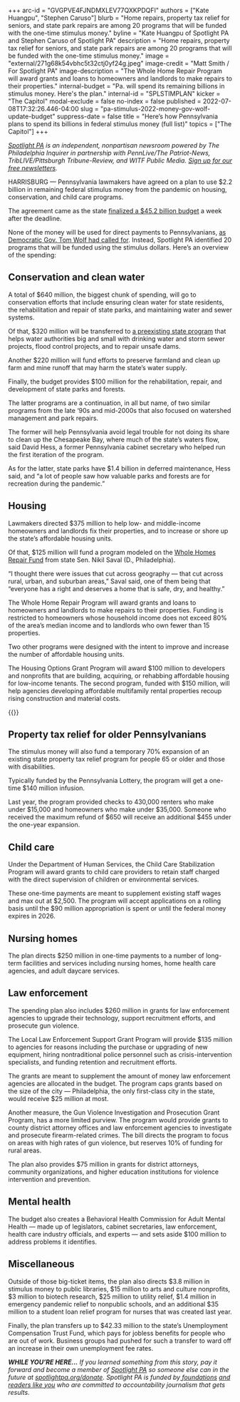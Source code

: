 +++
arc-id = "GVGPVE4FJNDMXLEV77QXKPDQFI"
authors = ["Kate Huangpu", "Stephen Caruso"]
blurb = "Home repairs, property tax relief for seniors, and state park repairs are among 20 programs that will be funded with the one-time stimulus money."
byline = "Kate Huangpu of Spotlight PA and Stephen Caruso of Spotlight PA"
description = "Home repairs, property tax relief for seniors, and state park repairs are among 20 programs that will be funded with the one-time stimulus money."
image = "external/271g68k54vbhc5t32ctj0yf24g.jpeg"
image-credit = "Matt Smith / For Spotlight PA"
image-description = "The Whole Home Repair Program will award grants and loans to homeowners and landlords to make repairs to their properties."
internal-budget = "Pa. will spend its remaining billions in stimulus money. Here's the plan."
internal-id = "SPLSTIMPLAN"
kicker = "The Capitol"
modal-exclude = false
no-index = false
published = 2022-07-08T17:32:26.446-04:00
slug = "pa-stimulus-2022-money-gov-wolf-update-budget"
suppress-date = false
title = "Here’s how Pennsylvania plans to spend its billions in federal stimulus money (full list)"
topics = ["The Capitol"]
+++

<a href="https://www.spotlightpa.org/"><i>Spotlight PA</i></a><i> is an independent, nonpartisan newsroom powered by The Philadelphia Inquirer in partnership with PennLive/The Patriot-News, TribLIVE/Pittsburgh Tribune-Review, and WITF Public Media. </i><a href="https://www.spotlightpa.org/newsletters"><i>Sign up for our free newsletters</i></a><i>.</i>

HARRISBURG — Pennsylvania lawmakers have agreed on a plan to use $2.2 billion in remaining federal stimulus money from the pandemic on housing, conservation, and child care programs.

The agreement came as the state <a href="https://www.spotlightpa.org/news/2022/07/pa-budget-education-funding-stimulus-money-plan/">finalized a $45.2 billion budget</a> a week after the deadline.

None of the money will be used for direct payments to Pennsylvanians, <a href="https://web.archive.org/web/20230116210352/https://www.governor.pa.gov/newsroom/wolf-administration-continues-push-for-2000-direct-payments-to-pennsylvanians-as-prices-soar/">as Democratic Gov. Tom Wolf had called for</a>. Instead, Spotlight PA identified 20 programs that will be funded using the stimulus dollars. Here’s an overview of the spending:

<script src="https://www.spotlightpa.org/embed.js" async></script><div data-spl-embed-version="1" data-spl-src="https://www.spotlightpa.org/embeds/newsletter/"></div>

## Conservation and clean water

A total of $640 million, the biggest chunk of spending, will go to conservation efforts that include ensuring clean water for state residents, the rehabilitation and repair of state parks, and maintaining water and sewer systems.

Of that, $320 million will be transferred to <a href="https://dced.pa.gov/programs-funding/commonwealth-financing-authority-cfa/h20-pa/">a preexisting state program</a> that helps water authorities big and small with drinking water and storm sewer projects, flood control projects, and to repair unsafe dams.

Another $220 million will fund efforts to preserve farmland and clean up farm and mine runoff that may harm the state’s water supply.

Finally, the budget provides $100 million for the rehabilitation, repair, and development of state parks and forests.

The latter programs are a continuation, in all but name, of two similar programs from the late ‘90s and mid-2000s that also focused on watershed management and park repairs.

The former will help Pennsylvania avoid legal trouble for not doing its share to clean up the Chesapeake Bay, where much of the state’s waters flow, said David Hess, a former Pennsylvania cabinet secretary who helped run the first iteration of the program.

As for the latter, state parks have $1.4 billion in deferred maintenance, Hess said, and “a lot of people saw how valuable parks and forests are for recreation during the pandemic.”

## Housing

Lawmakers directed $375 million to help low- and middle-income homeowners and landlords fix their properties, and to increase or shore up the state’s affordable housing units.

Of that, $125 million will fund a program modeled on the <a href="https://www.legis.state.pa.us/cfdocs/billinfo/billinfo.cfm?syear=2021&sind=0&body=S&type=B&bn=1135">Whole Homes Repair Fund</a> from state Sen. Nikil Saval (D., Philadelphia).

“I thought there were issues that cut across geography — that cut across rural, urban, and suburban areas,” Saval said, one of them being that “everyone has a right and deserves a home that is safe, dry, and healthy.”

The Whole Home Repair Program will award grants and loans to homeowners and landlords to make repairs to their properties. Funding is restricted to homeowners whose household income does not exceed 80% of the area’s median income and to landlords who own fewer than 15 properties.

Two other programs were designed with the intent to improve and increase the number of affordable housing units.

The Housing Options Grant Program will award $100 million to developers and nonprofits that are building, acquiring, or rehabbing affordable housing for low-income tenants. The second program, funded with $150 million, will help agencies developing affordable multifamily rental properties recoup rising construction and material costs.

{{<picture src="external/98xbqakg6ngbpgrxteh8sccsvw.jpeg" description="$125 million will fund a program modeled on the Whole Homes Repair Fund from state Sen. Nikil Saval (D., Philadelphia)." caption="$125 million will fund a program modeled on the Whole Homes Repair Fund from state Sen. Nikil Saval (D., Philadelphia)." credit="MONICA HERNDON / Philadelphia Inquirer">}} 

## Property tax relief for older Pennsylvanians

The stimulus money will also fund a temporary 70% expansion of an existing state property tax relief program for people 65 or older and those with disabilities.

Typically funded by the Pennsylvania Lottery, the program will get a one-time $140 million infusion.

Last year, the program provided checks to 430,000 renters who make under $15,000 and homeowners who make under $35,000. Someone who received the maximum refund of $650 will receive an additional $455 under the one-year expansion.

## Child care

Under the Department of Human Services, the Child Care Stabilization Program will award grants to child care providers to retain staff charged with the direct supervision of children or environmental services.

These one-time payments are meant to supplement existing staff wages and max out at $2,500. The program will accept applications on a rolling basis until the $90 million appropriation is spent or until the federal money expires in 2026.

## Nursing homes

The plan directs $250 million in one-time payments to a number of long-term facilities and services including nursing homes, home health care agencies, and adult daycare services.

## Law enforcement

The spending plan also includes $260 million in grants for law enforcement agencies to upgrade their technology, support recruitment efforts, and prosecute gun violence.

The Local Law Enforcement Support Grant Program will provide $135 million to agencies for reasons including the purchase or upgrading of new equipment, hiring nontraditional police personnel such as crisis-intervention specialists, and funding retention and recruitment efforts.

The grants are meant to supplement the amount of money law enforcement agencies are allocated in the budget. The program caps grants based on the size of the city — Philadelphia, the only first-class city in the state, would receive $25 million at most.

Another measure, the Gun Violence Investigation and Prosecution Grant Program, has a more limited purview. The program would provide grants to county district attorney offices and law enforcement agencies to investigate and prosecute firearm-related crimes. The bill directs the program to focus on areas with high rates of gun violence, but reserves 10% of funding for rural areas.

The plan also provides $75 million in grants for district attorneys, community organizations, and higher education institutions for violence intervention and prevention.

<script src="https://www.spotlightpa.org/embed.js" async></script><div data-spl-embed-version="1" data-spl-src="https://www.spotlightpa.org/embeds/donate/"></div>

## Mental health

The budget also creates a Behavioral Health Commission for Adult Mental Health — made up of legislators, cabinet secretaries, law enforcement, health care industry officials, and experts — and sets aside $100 million to address problems it identifies.

## Miscellaneous

Outside of those big-ticket items, the plan also directs $3.8 million in stimulus money to public libraries, $15 million to arts and culture nonprofits, $3 million to biotech research, $25 million to utility relief, $1.4 million in emergency pandemic relief to nonpublic schools, and an additional $35 million to a student loan relief program for nurses that was created last year.

Finally, the plan transfers up to $42.33 million to the state’s Unemployment Compensation Trust Fund, which pays for jobless benefits for people who are out of work. Business groups had pushed for such a transfer to ward off an increase in their own unemployment fee rates.

<i><b>WHILE YOU’RE HERE...</b></i><i> If you learned something from this story, pay it forward and become a member of </i><a href="https://www.spotlightpa.org/"><i>Spotlight PA</i></a><i> so someone else can in the future at </i><a href="https://www.spotlightpa.org/donate"><i>spotlightpa.org/donate</i></a><i>. Spotlight PA is funded by</i><a href="https://www.spotlightpa.org/support"><i> foundations</i></a><i> </i><a href="https://www.spotlightpa.org/support"><i>and readers like you</i></a><i> who are committed to accountability journalism that gets results.</i>
